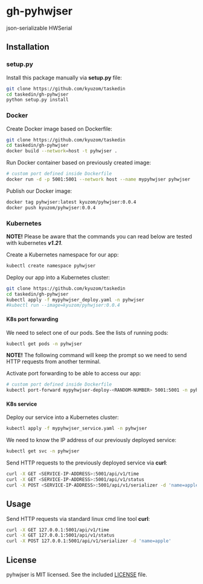# gh-pyhwjser

json-serializable HWSerial

## Installation

### setup.py

Install this package manually via **setup.py** file:
``` sh
git clone https://github.com/kyuzom/taskedin
cd taskedin/gh-pyhwjser
python setup.py install
```

### Docker

Create Docker image based on Dockerfile:
``` sh
git clone https://github.com/kyuzom/taskedin
cd taskedin/gh-pyhwjser
docker build --network=host -t pyhwjser .
```

Run Docker container based on previously created image:
``` sh
# custom port defined inside Dockerfile
docker run -d -p 5001:5001 --network host --name mypyhwjser pyhwjser
```

Publish our Docker image:
``` sh
docker tag pyhwjser:latest kyuzom/pyhwjser:0.0.4
docker push kyuzom/pyhwjser:0.0.4
```

### Kubernetes

**NOTE!** Please be aware that the commands you can read below are tested with kubernetes ***v1.21***.

Create a Kubernetes namespace for our app:
``` sh
kubectl create namespace pyhwjser
```

Deploy our app into a Kubernetes cluster:
``` sh
git clone https://github.com/kyuzom/taskedin
cd taskedin/gh-pyhwjser
kubectl apply -f mypyhwjser_deploy.yaml -n pyhwjser
#kubectl run --image=kyuzom/pyhwjser:0.0.4
```

#### K8s port forwarding

We need to select one of our pods. See the lists of running pods:
``` sh
kubectl get pods -n pyhwjser
```

**NOTE!** The following command will keep the prompt so we need to send HTTP requests from another terminal.

Activate port forwarding to be able to access our app:
``` sh
# custom port defined inside Dockerfile
kubectl port-forward mypyhwjser-deploy-<RANDOM-NUMBER> 5001:5001 -n pyhwjser
```

#### K8s service

Deploy our service into a Kubernetes cluster:
``` sh
kubectl apply -f mypyhwjser_service.yaml -n pyhwjser
```

We need to know the IP address of our previously deployed service:
``` sh
kubectl get svc -n pyhwjser
```

Send HTTP requests to the previously deployed service via **curl**:
``` sh
curl -X GET <SERVICE-IP-ADDRESS>:5001/api/v1/time
curl -X GET <SERVICE-IP-ADDRESS>:5001/api/v1/status
curl -X POST <SERVICE-IP-ADDRESS>:5001/api/v1/serializer -d 'name=apple'
```

## Usage

Send HTTP requests via standard linux cmd line tool **curl**:
``` sh
curl -X GET 127.0.0.1:5001/api/v1/time
curl -X GET 127.0.0.1:5001/api/v1/status
curl -X POST 127.0.0.1:5001/api/v1/serializer -d 'name=apple'
```

## License

pyhwjser is MIT licensed. See the included [LICENSE](LICENSE) file.
